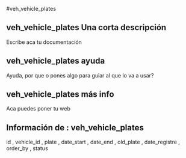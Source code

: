 #veh_vehicle_plates
## veh_vehicle_plates Una corta descripción
Escribe aca tu documentación

## veh_vehicle_plates ayuda
Ayuda, por que o pones algo para guiar al que lo va a usar?

## veh_vehicle_plates más info
Aca puedes poner tu web

## Información de : veh_vehicle_plates 
id , 
  vehicle_id , 
  plate , 
  date_start , 
  date_end , 
  old_plate , 
  date_registre , 
  order_by , 
  status 
  
